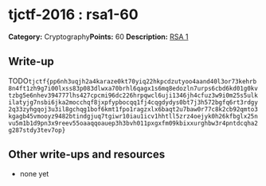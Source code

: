 # tjctf-2016 : rsa1-60

**Category:** Cryptography**Points:** 60
**Description:** <a href="|<ascii-chars>.txt|">RSA 1</a>

## Write-up

TODO`tjctf{pp6nh3uqjh2a4karaze0kt70yiq22hkpcdzutyoo4aand40l3or73kehrb8n4ft1zh9g7i00lxss83p083dlwxa70brhl6qagx1s6mq8edozln7urps6cbd6kd01g0kvtzbg5e6nhev394777lhs427cpcmi96dc226hrpqwcl6uji1346jh4cfuz3w9i0m25s5ulkilatyjg7nsbi6jka2mocchqf8jxpfypbocqq1fj4cqgdydys0bt7j3h572bgfq6rt3rdgy2q33zyhgqoj3u3il8gchqg1bof6kmt1fpo1ragzxlx6baqt2u7baw0r77c8k2cb92qmto3kgagb45vmooyz9482btindgjuq7tgiwr10iau1icv1hhtll5zrz4oejyk0h26kfbglx25nvu5m1b1d9pn3x9reev55oaaqqoauep3h3bvh011pxgxfm09kbixxurghbw3r4pntdcqha2g287stdy3tev7op}`

## Other write-ups and resources

* none yet